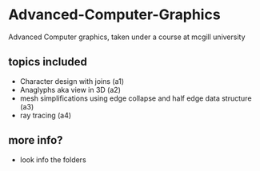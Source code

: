 # Advanced-Computer-Graphics
Advanced Computer graphics, taken under a course at mcgill university


## topics included
* Character design with joins (a1)
* Anaglyphs aka view in 3D (a2)
* mesh simplifications using edge collapse and half edge data structure (a3)
* ray tracing (a4)

## more info?
* look info the folders

